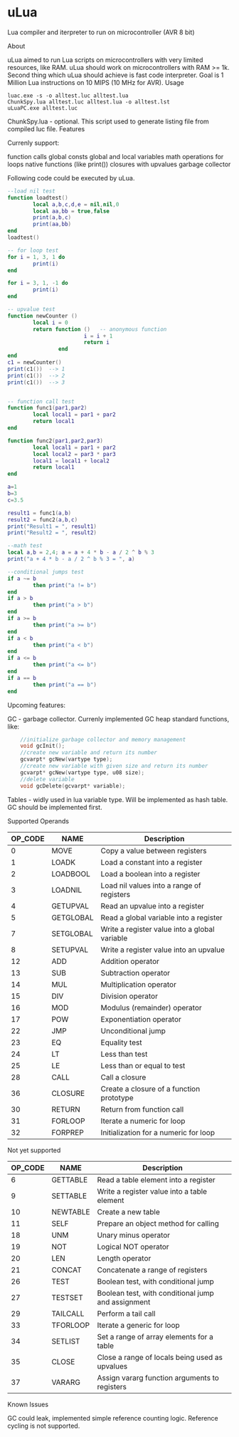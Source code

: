 uLua
====

Lua compiler and iterpreter to run on microcontroller (AVR 8 bit)

About

uLua aimed to run Lua scripts on microcontrollers with very limited resources, like RAM. uLua should work on microcontrollers with RAM >= 1k. Second thing which uLua should achieve is fast code interpreter. Goal is 1 Million Lua instructions on 10 MIPS (10 MHz for AVR).
Usage

```
luac.exe -s -o alltest.luc alltest.lua
ChunkSpy.lua alltest.luc alltest.lua -o alltest.lst
uLuaPC.exe alltest.luc
```

ChunkSpy.lua - optional. This script used to generate listing file from compiled luc file.
Features

Currenly support:

function calls
global consts
global and local variables
math operations
for loops
native functions (like print())
closures with upvalues
garbage collector 

Following code could be executed by uLua.

```Lua
--load nil test
function loadtest()
        local a,b,c,d,e = nil,nil,0
        local aa,bb = true,false
        print(a,b,c)
        print(aa,bb)
end
loadtest()

-- for loop test
for i = 1, 3, 1 do
        print(i)
end 

for i = 3, 1, -1 do
        print(i)
end 

-- upvalue test
function newCounter ()
        local i = 0
        return function ()   -- anonymous function
                        i = i + 1
                        return i
                end
end
c1 = newCounter()
print(c1())  --> 1
print(c1())  --> 2
print(c1())  --> 3


-- function call test
function func1(par1,par2)
        local local1 = par1 + par2
        return local1
end

function func2(par1,par2,par3)
        local local1 = par1 + par2
        local local2 = par3 * par3
        local1 = local1 + local2
        return local1
end

a=1
b=3
c=3.5

result1 = func1(a,b)
result2 = func2(a,b,c)
print("Result1 = ", result1)
print("Result2 = ", result2)

--math test
local a,b = 2,4; a = a + 4 * b - a / 2 ^ b % 3
print("a + 4 * b - a / 2 ^ b % 3 = ", a)

--conditional jumps test
if a ~= b 
        then print("a != b")
end
if a > b 
        then print("a > b")
end
if a >= b 
        then print("a >= b")
end
if a < b 
        then print("a < b")
end
if a <= b 
        then print("a <= b")
end
if a == b 
        then print("a == b")
end
```

Upcoming features:

GC - garbage collector. Currenly implemented GC heap standard functions, like:

```c
    //initialize garbage collector and memory management
    void gcInit();
    //create new variable and return its number
    gcvarpt* gcNew(vartype type);
    //create new variable with given size and return its number
    gcvarpt* gcNew(vartype type, u08 size);
    //delete variable
    void gcDelete(gcvarpt* variable);
```

Tables - widly used in lua variable type. Will be implemented as hash table. GC should be implemented first. 

Supported Operands

|OP_CODE|NAME|Description|
|-------|----|-----------|
|0	|MOVE	|Copy a value between registers|
|1	|LOADK	|Load a constant into a register|
|2	|LOADBOOL	|Load a boolean into a register|
|3	|LOADNIL	|Load nil values into a range of registers|
|4	|GETUPVAL	|Read an upvalue into a register|
|5	|GETGLOBAL	|Read a global variable into a register|
|7	|SETGLOBAL	|Write a register value into a global variable|
|8	|SETUPVAL	|Write a register value into an upvalue|
|12	|ADD	|Addition operator|
|13	|SUB	|Subtraction operator|
|14	|MUL	|Multiplication operator|
|15	|DIV	|Division operator|
|16	|MOD	|Modulus (remainder) operator|
|17	|POW	|Exponentiation operator|
|22	|JMP	|Unconditional jump|
|23	|EQ	|Equality test|
|24	|LT	|Less than test|
|25	|LE	|Less than or equal to test|
|28	|CALL	|Call a closure|
|36	|CLOSURE	|Create a closure of a function prototype|
|30	|RETURN	|Return from function call|
|31	|FORLOOP	|Iterate a numeric for loop|
|32	|FORPREP	|Initialization for a numeric for loop|

Not yet supported

|OP_CODE|NAME|Description|
|-------|----|-----------|
|6	|GETTABLE	|Read a table element into a register|
|9	|SETTABLE	|Write a register value into a table element|
|10	|NEWTABLE	|Create a new table|
|11	|SELF	|Prepare an object method for calling|
|18	|UNM	|Unary minus operator|
|19	|NOT	|Logical NOT operator|
|20	|LEN	|Length operator|
|21	|CONCAT	|Concatenate a range of registers|
|26	|TEST	|Boolean test, with conditional jump|
|27	|TESTSET	|Boolean test, with conditional jump and assignment|
|29	|TAILCALL	|Perform a tail call|
|33	|TFORLOOP	|Iterate a generic for loop|
|34	|SETLIST	|Set a range of array elements for a table|
|35	|CLOSE	|Close a range of locals being used as upvalues|
|37	|VARARG	|Assign vararg function arguments to registers|

Known Issues

GC could leak, implemented simple reference counting logic. Reference cycling is not supported. 

